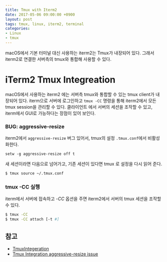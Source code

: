 ```yaml
---
title: Tmux with Iterm2
date: 2017-05-06 09:00:00 +0900
layout: post
tags: tmux, linux, iterm2, terminal
categories:
- Linux
- tmux
---
```


macOS에서 기본 터미널 대신 사용하는 iterm2는 Tmux가 내장되어 있다. 그래서 iterm2로 연결한 서버측의 tmux와 통합해 사용할 수 있다.


# iTerm2 Tmux Integreation

macOS에서 사용하는 iterm2 에는 서버측 tmux와 통합할 수 있는 tmux client가 내장되어 있다. iterm으로 서버에 로그인하고 `tmux -CC` 명령을 통해 iterm2에서 모든 tmux session을 관리할 수 있다. 클라이언트 에서 서버의 세션을 조작할 수 있고, iterm에서 GUI로 가능하다는 장점이 있어 보인다.


### BUG: aggressive-resize

iterm2에서 `aggressive-resize` 버그 있어서, tmux의 설정 `.tmux.conf`에서 비활성화한다.

```
setw -g aggressive-resize off t
```

새 세션이라면 다음으로 넘어가고, 기존 세션이 있다면 tmux 로 설정을 다시 읽어 준다.

```
$ tmux source ~/.tmux.conf
```


### tmux -CC 실행

iterm에서 서버에 접속하고 *-CC* 옵션을 주면 iterm2에서 서버의 tmux 세션을 조작할 수 있다.

```sh
$ tmux -CC
$ tmux -CC attach [-t #]
```

## 참고

- [TmuxIntegeration](https://gitlab.com/gnachman/iterm2/wikis/TmuxIntegration)
- [Tmux Integration aggressive-resize issue](https://github.com/tmux-plugins/tmux-sensible/issues/24)
